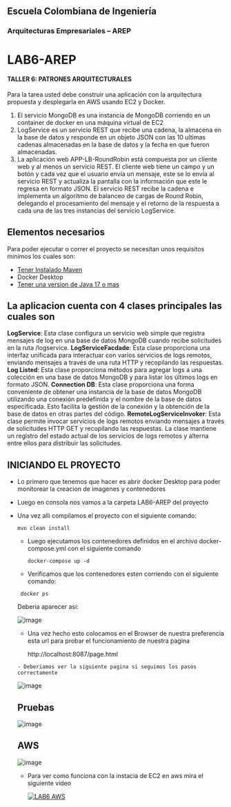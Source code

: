 ## Escuela Colombiana de Ingeniería
### Arquitecturas Empresariales – AREP
# LAB6-AREP
#### TALLER 6: PATRONES ARQUITECTURALES
Para la tarea usted debe construir una aplicación con la arquitectura propuesta y desplegarla en AWS usando EC2 y Docker.

1. El servicio MongoDB es una instancia de MongoDB corriendo en un container de docker en una máquina virtual de EC2
2. LogService es un servicio REST que recibe una cadena, la almacena en la base de datos y responde en un objeto JSON con las 10 ultimas cadenas almacenadas en la base de datos y la fecha en que fueron almacenadas.
3. La aplicación web APP-LB-RoundRobin está compuesta por un cliente web y al menos un servicio REST. El cliente web tiene un campo y un botón y cada vez que el usuario envía un mensaje, este se lo envía al servicio REST y actualiza la pantalla con la información que este le regresa en formato JSON. El servicio REST recibe la cadena e implementa un algoritmo de balanceo de cargas de Round Robin, delegando el procesamiento del mensaje y el retorno de la respuesta a cada una de las tres instancias del servicio LogService.

## Elementos necesarios 
Para poder ejecutar o correr el proyecto se necesitan unos requisitos minimos los cuales son:
* [Tener Instalado Maven](https://maven.apache.org/download.cgi)
* Docker Desktop
* [Tener una version de Java 17 o mas](https://www.oracle.com/co/java/technologies/downloads/)

## La aplicacion cuenta con 4 clases principales las cuales son

**LogService**:  Esta clase configura un servicio web simple que registra mensajes de log en una base de datos MongoDB cuando recibe solicitudes en la ruta /logservice.
**LogServiceFacdade**: Esta clase proporciona una interfaz unificada para interactuar con varios servicios de logs remotos, enviando mensajes a través de una ruta HTTP y recopilando las respuestas.
**Log Listed**: Esta clase proporciona métodos para agregar logs a una colección en una base de datos MongoDB y para listar los últimos logs en formato JSON.
**Connection DB**: Esta clase proporciona una forma conveniente de obtener una instancia de la base de datos MongoDB utilizando una conexión predefinida y el nombre de la base de datos especificada. Esto facilita la gestión de la conexión y la obtención de la base de datos en otras partes del código.
**RemoteLogServiceInvoker**: Esta clase permite invocar servicios de logs remotos enviando mensajes a través de solicitudes HTTP GET y recopilando las respuestas. La clase mantiene un registro del estado actual de los servicios de logs remotos y alterna entre ellos para distribuir las solicitudes.

## INICIANDO EL PROYECTO
- Lo primero que tenemos que hacer es abrir docker Desktop para poder monitorear la creacion de imagenes y contenedores
- Luego en consola nos vamos a la carpeta LAB6-AREP del proyecto
- Una vez alli compilamos el proyecto con el siguiente comando:

  ``` 
  mvn clean install
  ```

  - Luego ejecutamos los contenedores definidos en el archivo docker-compose.yml con el siguiente comando

    ```
    docker-compose up -d
    ```

   - Verificamos que los contenedores esten corriendo con el siguiente comando:

    ```
     docker ps
    ```

     Deberia aparecer asi:

     ![image](https://github.com/JuanFe2001/LAB6-AREP/assets/123691538/2f8a4525-2e6d-440a-b5b7-b4713fa14976)

     - Una vez hecho esto colocamos en el Browser de nuestra preferencia esta url para probar el funcionamiento de nuestra pagina

        http://localhost:8087/page.html

      - Deberiamos ver la siguiente pagina si seguimos los pasos correctamente

    ![image](https://github.com/JuanFe2001/LAB6-AREP/assets/123691538/a6a39a4f-6fe4-4501-9284-f45756cb3993)



  ## Pruebas
  ![image](https://github.com/JuanFe2001/LAB6-AREP/assets/123691538/447b2a5f-b849-49bf-abbe-4088ec81bf47)

  ## AWS
  ![image](https://github.com/JuanFe2001/LAB6-AREP/assets/123691538/1f3d0d55-48f1-48ea-9934-560e7c15cbdf)
  
  - Para ver como funciona con la instacia de EC2 en aws mira el siguiente video
    
    [![LAB6 AWS](https://img.youtube.com/vi/OgTdbBOkO9U/maxresdefault.jpg)](https://youtu.be/OgTdbBOkO9U)

  



       


    

  














